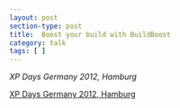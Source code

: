 ```yaml
---
layout: post
section-type: post
title:  Boost your build with BuildBoost
category: talk
tags: [ ]
---
```

_XP Days Germany 2012, Hamburg_

<a href="https://www.xpdays.de/twiki/bin/view/XPDays2012/BoostYourBuildWithBuildBoost">XP Days Germany 2012, Hamburg</a>
